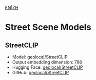 [EN](README.md)|[ZH](../../zh/special_embedding/street_clip_series/README.md)
# Street Scene Models

## StreetCLIP
- Model: geolocal/StreetCLIP
- Output embedding dimension: 768
- Hugging Face: [geolocal/StreetCLIP](https://huggingface.co/geolocal/StreetCLIP)
- GitHub: [geolocal/StreetCLIP](https://github.com/geolocal/StreetCLIP) 